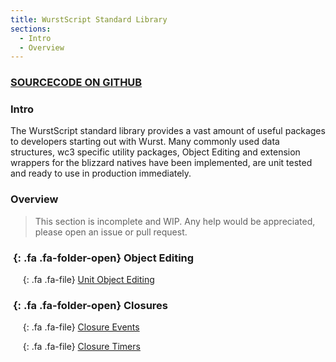 ```yaml
---
title: WurstScript Standard Library
sections:
  - Intro
  - Overview
---
```


### [SOURCECODE ON GITHUB](https://github.com/wurstscript/WurstStdlib2)

### Intro

The WurstScript standard library provides a vast amount of useful packages to developers starting out with Wurst. Many commonly used data structures, wc3 specific utility packages, Object Editing and extension wrappers for the blizzard natives have been implemented, are unit tested and ready to use in production immediately.

### Overview

> This section is incomplete and WIP. Any help would be appreciated, please open an issue or pull request.

### *&nbsp;*{: .fa .fa-folder-open} Object Editing

&nbsp;&nbsp;&nbsp;&nbsp;*&nbsp;*{: .fa .fa-file} [Unit Object Editing](stdlib/unit_objed)

### *&nbsp;*{: .fa .fa-folder-open} Closures

&nbsp;&nbsp;&nbsp;&nbsp;*&nbsp;*{: .fa .fa-file} [Closure Events](stdlib/closure_events)

&nbsp;&nbsp;&nbsp;&nbsp;*&nbsp;*{: .fa .fa-file} [Closure Timers](stdlib/closure_timers)
